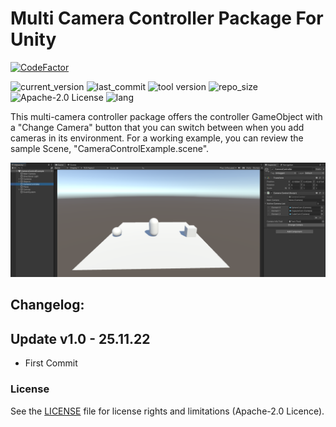 # Multi Camera Controller Package For Unity

[![CodeFactor](https://www.codefactor.io/repository/github/akerdogmus/MultiCameraController/badge)](https://www.codefactor.io/repository/github/akerdogmus/MultiCameraController)

![current_version](https://img.shields.io/github/v/release/Akerdogmus/MultiCameraController?color=green) ![last_commit](https://img.shields.io/github/last-commit/Akerdogmus/MultiCameraController?color=green) ![tool version](https://img.shields.io/badge/version-standart-blue) ![repo_size](https://img.shields.io/github/repo-size/Akerdogmus/MultiCameraController) ![Apache-2.0 License](https://img.shields.io/github/license/Akerdogmus/MultiCameraController?color=blue) ![lang](https://img.shields.io/github/languages/top/Akerdogmus/MultiCameraController)

This multi-camera controller package offers the controller GameObject with a "Change Camera" button that you can switch between when you add cameras in its environment.
For a working example, you can review the sample Scene, "CameraControlExample.scene".

![Image of CameraControlExampleScene](https://github.com/Akerdogmus/MultiCameraController/blob/main/Images/CameraControllerExampleScene.PNG)

Changelog:
----------
Update v1.0 - 25.11.22
------------------------
- First Commit

### License

See the [LICENSE](LICENSE.md) file for license rights and limitations (Apache-2.0 Licence).
